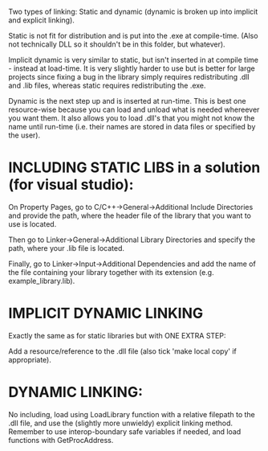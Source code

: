Two types of linking: Static and dynamic (dynamic is broken up into implicit and explicit linking).

Static is not fit for distribution and is put into the .exe at compile-time. (Also not technically DLL so it shouldn't be in this folder, but whatever). 

Implicit dynamic is very similar to static, but isn't inserted in at compile time - instead at load-time. It is very slightly harder to use but is better for large projects since fixing a bug in the library simply requires redistributing .dll and .lib files, whereas static requires redistributing the .exe.

Dynamic is the next step up and is inserted at run-time. This is best one resource-wise because you can load and unload what is needed whereever you want them. It also allows you to load .dll's that you might not know the name until run-time (i.e. their names are stored in data files or specified by the user).


# INCLUDING STATIC LIBS in a solution (for visual studio):

On Property Pages, go to C/C++->General->Additional Include Directories and provide the path, where the header file of the library that you want to use is located.

Then go to Linker->General->Additional Library Directories and specify the path, where your .lib file is located.

Finally, go to Linker->Input->Additional Dependencies and add the name of the file containing your library together with its extension (e.g. example_library.lib).

# IMPLICIT DYNAMIC LINKING

Exactly the same as for static libraries but with ONE EXTRA STEP:

Add a resource/reference to the .dll file (also tick 'make local copy' if appropriate).

# DYNAMIC LINKING: 

No including, load using LoadLibrary function with a relative filepath to the .dll file, and use the (slightly more unwieldy) explicit linking method. Remember to use interop-boundary safe variables if needed, and load functions with GetProcAddress.
